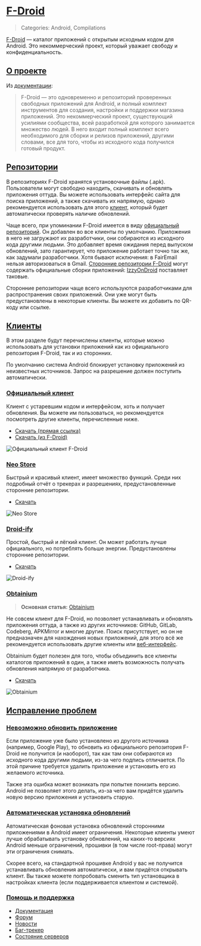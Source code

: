 # [F-Droid](#f-droid)
> Categories: Android, Compilations

[F-Droid](https://f-droid.org) — каталог приложений с открытым исходным кодом
для Android. Это некоммерческий проект, который уважает свободу и
конфиденциальность.

## [О проекте](#about)

Из [документации](https://f-droid.org/ru/docs):

> F-Droid — это одновременно и репозиторий проверенных свободных приложений для
Android, и полный комплект инструментов для создания, настройки и поддержки
магазина приложений. Это некоммерческий проект, существующий усилиями
сообщества, всей разработкой для которого занимается множество людей. В него
входит полный комплект всего необходимого для сборки и релизов приложений,
другими словами, все для того, чтобы из исходного кода получился готовый
продукт.

## [Репозитории](#repositories)

В репозиториях F-Droid хранятся установочные файлы (.apk). Пользователи могут
свободно находить, скачивать и обновлять приложения оттуда. Вы можете
использовать интерфейс сайта для поиска приложений, а также скачивать их
напрямую, однако рекомендуется использовать для этого [клиент](#clients),
который будет автоматически проверять наличие обновлений.

Чаще всего, при упоминании F-Droid имеется в виду
[официальный репозиторий](https://f-droid.org/packages). Он добавлен во все
клиенты по умолчанию. Приложения в него не загружают их разработчики, они
собираются из исходного кода другими людьми. Это добавляет время ожидания перед
выпуском обновлений, зато гарантирует, что приложение работает точно так же, как
задумали разработчики. Хотя бывают исключения: в FairEmail нельзя авторизоваться
в Gmail.
[Сторонние репозитории F-Droid](https://forum.f-droid.org/t/known-repositories/721)
могут содержать официальные сборки приложений:
[IzzyOnDroid](https://apt.izzysoft.de/fdroid/index.php) поставляет таковые.

Сторонние репозитории чаще всего используются разработчиками для распространения
своих приложений. Они уже могут быть предустановлены в некоторые клиенты. Вы
можете их добавить по QR-коду или ссылке.

## [Клиенты](#clients)

В этом разделе будут перечислены клиенты, которые можно использовать для
установки приложений как из официального репозитория F-Droid, так и из
сторонних.

По умолчанию система Android блокирует установку приложений из неизвестных
источников. Запрос на разрешение должен поступить автоматически.

### [Официальный клиент](#official-client)

Клиент с устаревшим кодом и интерфейсом, хоть и получает обновления. Вы можете
им пользоваться, но рекомендуется посмотреть другие клиенты, перечисленные ниже.

- [Скачать (прямая ссылка)](https://f-droid.org/F-Droid.apk)
- [Скачать (из F-Droid)](https://f-droid.org/packages/org.fdroid.fdroid)

![Официальный клиент F-Droid](/media/f-droid_official.jpg)

### [Neo Store](#neo-store)

Быстрый и красивый клиент, имеет множество функций. Среди них подробный отчёт
о трекерах и разрешениях, предустановленные сторонние репозитории.

- [Скачать](https://f-droid.org/packages/com.machiav3lli.fdroid)

![Neo Store](/media/f-droid_neo_store.jpg)

### [Droid-ify](#droid-ify)

Простой, быстрый и лёгкий клиент. Он может работать лучше официального, но
потреблять больше энергии. Предустановлены сторонние репозитории.

- [Скачать](https://f-droid.org/packages/com.looker.droidify)

![Droid-ify](/media/f-droid_droid-ify.jpg)

### [Obtainium](#obtainium)

> **Основная статья:** [Obtainium](/wiki/obtainium)

Не совсем клиент для F-Droid, но позволяет устанавливать и обновлять приложения
оттуда, а также из других источников: GitHub, GitLab, Codeberg, APKMirror и
многие другие. Поиск присутствует, но он не предназначен для нахождения новых
приложений, для этого всё же рекомендуется использовать другие клиенты или
[веб-интерфейс](https://f-droid.org/packages).

Obtainium будет полезен для того, чтобы объединить все клиенты каталогов
приложений в один, а также иметь возможность получать обновления напрямую от
разработчика.

- [Скачать](https://github.com/ImranR98/Obtainium/releases)

![Obtainium](/media/obtainium.png)

## [Исправление проблем](#troubleshooting)

### [Невозможно обновить приложение](#unable-to-update)

Если приложение уже было установлено из другого источника (например, Google
Play), то обновить из официального репозитория F-Droid не получится (и
наоборот), так как там они собираются из исходного кода другими людьми, из-за
чего подпись отличается. По этой причине требуется удалить приложение и
установить его из желаемого источника.

Также эта ошибка может возникать при попытке понизить версию. Android не
позволяет этого делать, из-за чего вам придётся удалить новую версию приложения
и установить старую.

### [Автоматическая установка обновлений](#auto-updates)

Автоматическая фоновая установка обновлений сторонними приложениями в Android
имеет ограничения. Некоторые клиенты умеют лучше обрабатывать установку
обновлений, на каких-то версиях Android меньше ограничений, прошивки (в том
числе root-права) могут эти ограничения снимать.

Скорее всего, на стандартной прошивке Android у вас не получится устанавливать
обновления автоматически, и вам придётся открывать клиент. Вы также можете
попробовать сменить тип установщика в настройках клиента (если поддерживается
клиентом и системой).

### [Помощь и поддержка](#support)

- [Документация](https://f-droid.org/docs)
- [Форум](https://forum.f-droid.org)
- [Новости](https://f-droid.org/news)
- [Баг-трекер](https://f-droid.org/issues)
- [Состояние серверов](https://fdroidstatus.org/status/fdroid)
